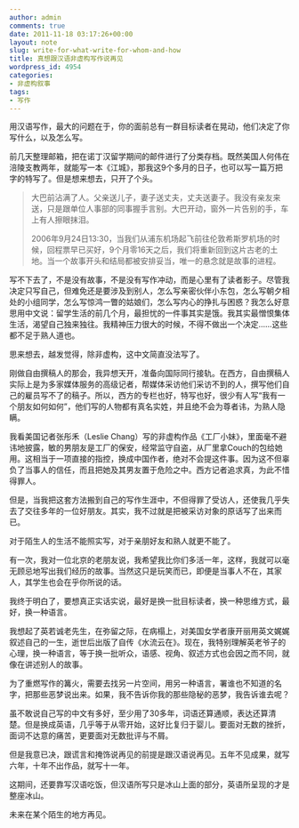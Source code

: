 ```yaml
---
author: admin
comments: true
date: 2011-11-18 03:17:26+00:00
layout: note
slug: write-for-what-write-for-whom-and-how
title: 真想跟汉语非虚构写作说再见
wordpress_id: 4954
categories:
- 非虚构叙事
tags:
- 写作
---
```


用汉语写作，最大的问题在于，你的面前总有一群目标读者在晃动，他们决定了你写什么，以及怎么写。

前几天整理邮箱，把在诺丁汉留学期间的邮件进行了分类存档。既然美国人何伟在涪陵支教两年，就能写一本《江城》，那我这9个多月的日子，也可以写一篇万把字的特写了。但是想来想去，只开了个头。



<blockquote>大巴前沾满了人。父亲送儿子，妻子送丈夫，丈夫送妻子。我没有亲友来送，只是跟单位人事部的同事握手言别。大巴开动，窗外一片告别的手，车上有人擦眼抹泪。

2006年9月24日13:30，当我们从浦东机场起飞前往伦敦希斯罗机场的时候，回程票早已买好，9个月零16天之后，我们将重新回到这片古老的土地。当一个故事开头和结局都被安排妥当，唯一的悬念就是故事的进程。

</blockquote>



写不下去了，不是没有故事，不是没有写作冲动，而是心里有了读者影子。尽管我决定只写自己，但难免还是要涉及到别人，怎么写亲密伙伴小东包，怎么写朝夕相处的小组同学，怎么写惊鸿一瞥的姑娘们，怎么写内心的挣扎与困惑？我怎么好意思用中文说：留学生活的前几个月，最担忧的一件事其实是饿。我其实最憎恨集体生活，渴望自己独来独往。我精神压力很大的时候，不得不做出一个决定……这些都不足于熟人道也。

思来想去，越发觉得，除非虚构，这中文简直没法写了。

刚做自由撰稿人的那会，我异想天开，准备向国际同行接轨。在西方，自由撰稿人实际上是为多家媒体服务的高级记者，帮媒体采访他们采访不到的人，撰写他们自己的雇员写不了的稿子。所以，西方的专栏也好，特写也好，很少有人写“我有一个朋友如何如何”，他们写的人物都有真名实姓，并且绝不会为尊者讳，为熟人隐瞒。

我看美国记者张彤禾（Leslie Chang）写的非虚构作品《工厂小妹》，里面毫不避讳地披露，敏的男朋友是工厂的保安，经常监守自盗，从厂里拿Couch的包给她用。这相当于一项直接的指控，换成中国作者，绝对不会提这件事。因为这不但辜负了当事人的信任，而且把她及其男友置于危险之中。西方记者追求真，为此不惜得罪人。

但是，当我把这套方法搬到自己的写作生涯中，不但得罪了受访人，还使我几乎失去了交往多年的一位好朋友。其实，我不过就是把被采访对象的原话写了出来而已。

对于陌生人的生活不能照实写，对于亲朋好友和熟人就更不能了。

有一次，我对一位北京的老朋友说，我希望我比你们多活一年，这样，我就可以毫无顾忌地写出我们经历的故事。当然这只是玩笑而已，即便是当事人不在，其家人，其学生也会在乎你所说的话。

我终于明白了，要想真正实话实说，最好是换一批目标读者，换一种思维方式，最好，换一种语言。

我想起了英若诚老先生，在弥留之际，在病榻上，对美国女学者康开丽用英文娓娓叙述自己的一生，逝世后出版了自传《水流云在》。现在，我特别理解英老爷子的心理，换一种语言，等于换一批听众，语感、视角、叙述方式也会因之而不同，就像在讲述别人的故事。

为了重燃写作的篝火，需要去找另一片空间，用另一种语言，署谁也不知道的名字，把那些恶梦说出来。如果，我不告诉你我的那些隐秘的恶梦，我告诉谁去呢？

虽不敢说自己写的中文有多好，至少用了30多年，词语还算通顺，表达还算清楚。但是换成英语，几乎等于从零开始，这好比复归于婴儿。要面对无数的挫折，面词不达意的痛苦，更要面对无数批评与不屑。

但是我意已决，跟谎言和掩饰说再见的前提是跟汉语说再见。五年不见成果，就写六年，十年不出作品，就写十一年。

这期间，还要靠写汉语吃饭，但汉语所写只是冰山上面的部分，英语所呈现的才是整座冰山。

未来在某个陌生的地方再见。
